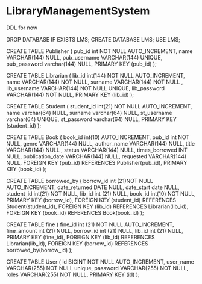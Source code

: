 # LibraryManagementSystem

DDL for now

DROP DATABASE IF EXISTS LMS;
CREATE DATABASE LMS;
USE LMS;

CREATE TABLE Publisher
(
  pub_id int 					NOT NULL AUTO_INCREMENT,
  name VARCHAR(144)  			NULL,
  pub_username VARCHAR(144)   	UNIQUE,
  pub_password varchar(144)  	NULL,
  PRIMARY KEY (pub_id)
);

CREATE TABLE Librarian
(
  lib_id int(144) 			NOT NULL AUTO_INCREMENT,
  name VARCHAR(144) 		NOT NULL,
  surname VARCHAR(144) 		NOT NULL ,
  lib_username VARCHAR(144) NOT NULL UNIQUE,
  lib_password VARCHAR(144) NOT NULL,
  PRIMARY KEY (lib_id)
);

CREATE TABLE Student
(
  student_id int(21)		 NOT NULL AUTO_INCREMENT,
  name varchar(64)		 	 NULL,
  surname varchar(64) 		 NULL,
  st_username  varchar(64) 	 UNIQUE,
  st_password  varchar(64) 	 NULL,
  PRIMARY KEY (student_id)
);

CREATE TABLE Book
(
  book_id int(10) 			AUTO_INCREMENT,
  pub_id int 			NOT NULL,
  genre VARCHAR(144) 		 NULL,
  author_name VARCHAR(144) 	 NULL,
  title VARCHAR(144) 		 NULL ,
  status VARCHAR(144) 		 NULL,
  times_borrowed INT 	 	 NULL,
  publication_date VARCHAR(144)  NULL,
  requested VARCHAR(144)  	NULL,
  FOREIGN KEY (pub_id) REFERENCES Publisher(pub_id),
  PRIMARY KEY (book_id)
);


CREATE TABLE borrowed_by
(
  borrow_id int (21)NOT 	NULL AUTO_INCREMENT,
  date_returned DATE 		NULL,
  date_start date 			NULL,
  student_id int(21) 		NOT NULL,
  lib_id int (21) 			NULL,
  book_id int(10) 			NOT NULL,
  PRIMARY KEY (borrow_id),
  FOREIGN KEY (student_id) REFERENCES Student(student_id),
  FOREIGN KEY (lib_id) REFERENCES Librarian(lib_id),
  FOREIGN KEY (book_id) REFERENCES Book(book_id)
);

CREATE TABLE fine
(
  fine_id int (21) 			NOT NULL AUTO_INCREMENT,
  fine_amount int (21) 		NULL,
  borrow_id int (21) 		NULL,
  lib_id int (21) 			NULL,
  PRIMARY KEY (fine_id),
  FOREIGN KEY (lib_id) REFERENCES Librarian(lib_id),
  FOREIGN KEY (borrow_id) REFERENCES borrowed_by(borrow_id)
);

CREATE TABLE User
(
  id BIGINT NOT NULL AUTO_INCREMENT,
  user_name VARCHAR(255) NOT NULL unique,
  password VARCHAR(255) NOT NULL,
  roles VARCHAR(255) NOT NULL,
  PRIMARY KEY (id)
);

